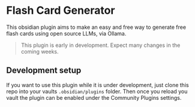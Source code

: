 # Flash Card Generator

This obsidian plugin aims to make an easy and free way to generate free flash cards using open source LLMs, via Ollama.

> This plugin is early in development. Expect many changes in the coming weeks. 

## Development setup

If you want to use this plugin while it is under development, just clone this repo into your vaults `.obsidian/plugins` folder. Then once you reload you vault the plugin can be enabled under the Community Plugins settings.
